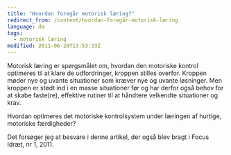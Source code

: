 ```yaml
---
title: "Hvordan foregår motorisk læring?"
redirect_from: /content/hvordan-foregår-motorisk-læring
language: da
tags:
  - motorisk læring
modified: 2011-06-20T13:53:33Z
---
```


Motorisk læring er spørgsmålet om, hvordan den motoriske kontrol optimeres til at klare de udfordringer, kroppen stilles overfor. Kroppen møder nye og uvante situationer som kræver nye og uvante løsninger. Men kroppen er stødt ind i en masse situationer før og har derfor også behov for at skabe faste(re), effektive rutiner til at håndtere velkendte situationer og krav.

Hvordan optimeres det motoriske kontrolsystem under læringen af hurtige, motoriske færdigheder?

Det forsøger jeg at besvare i denne artikel, der også blev bragt i Focus Idræt, nr 1, 2011.
